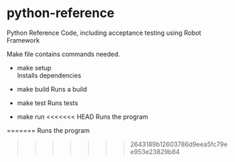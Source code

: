 # python-reference
Python Reference Code, including acceptance testing using Robot Framework

Make file contains commands needed.
* make setup  
Installs dependencies

* make build
Runs a build

* make test
Runs tests

* make run
<<<<<<< HEAD
Runs the program


=======
Runs the program
>>>>>>> 2643189b12603786d9eea5fc79ee953e23829b84
